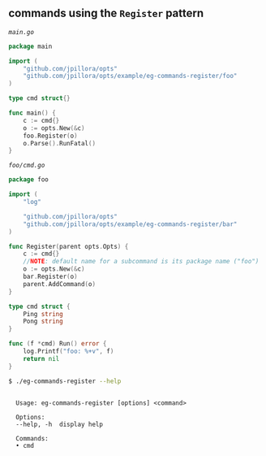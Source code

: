 ## commands using the `Register` pattern

_`main.go`_

<!--tmpl,chomp,code=go:cat main.go -->
``` go 
package main

import (
	"github.com/jpillora/opts"
	"github.com/jpillora/opts/example/eg-commands-register/foo"
)

type cmd struct{}

func main() {
	c := cmd{}
	o := opts.New(&c)
	foo.Register(o)
	o.Parse().RunFatal()
}
```
<!--/tmpl-->

_`foo/cmd.go`_

<!--tmpl,chomp,code=go:cat foo/cmd.go -->
``` go 
package foo

import (
	"log"

	"github.com/jpillora/opts"
	"github.com/jpillora/opts/example/eg-commands-register/bar"
)

func Register(parent opts.Opts) {
	c := cmd{}
	//NOTE: default name for a subcommand is its package name ("foo")
	o := opts.New(&c)
	bar.Register(o)
	parent.AddCommand(o)
}

type cmd struct {
	Ping string
	Pong string
}

func (f *cmd) Run() error {
	log.Printf("foo: %+v", f)
	return nil
}
```
<!--/tmpl-->

```sh
$ ./eg-commands-register --help
```

<!--tmpl,chomp,code=plain:go build -o eg-commands-register && ./eg-commands-register --help ; rm eg-commands-register -->
``` plain 

  Usage: eg-commands-register [options] <command>

  Options:
  --help, -h  display help

  Commands:
  • cmd

```
<!--/tmpl-->
